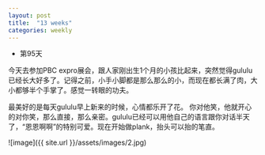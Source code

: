 ```yaml
---
layout: post
title:  "13 weeks"
categories: weekly
---
```

*  第95天

今天去参加PBC expro展会，跟人家刚出生1个月的小孩比起来，突然觉得gululu已经长大好多了。记得之前，小手小脚都是那么那么的小，而现在都长满了肉，大小都够半个手掌了。感觉一转眼的功夫。

最美好的是每天gululu早上新来的时候，心情都乐开了花。 你对他笑，他就开心的对你笑，那么直接，那么亲密。gululu已经可以用他自己的语言跟你对话半天了，“恩恩啊啊”的特别可爱。现在开始做plank，抬头可以抬的笔直。

![image]({{ site.url }}/assets/images/2.jpg)

